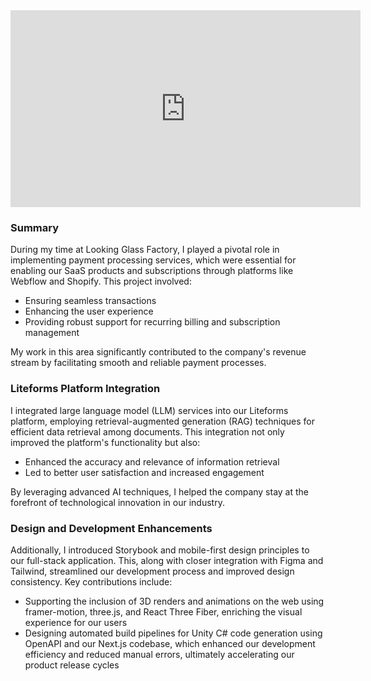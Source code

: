 
<iframe class="m-auto w-full md:w-[560px]" width="560" height="315" src="https://www.youtube.com/embed/wefvzabaxvY?si=qY3oWCb8fy3WrZbs" title="YouTube video player" frameborder="0" allow="accelerometer; autoplay; clipboard-write; encrypted-media; gyroscope; picture-in-picture; web-share" referrerpolicy="strict-origin-when-cross-origin" allowfullscreen></iframe>

### Summary
During my time at Looking Glass Factory, I played a pivotal role in implementing payment processing services, which were essential for enabling our SaaS products and subscriptions through platforms like Webflow and Shopify. This project involved:

- Ensuring seamless transactions
- Enhancing the user experience
- Providing robust support for recurring billing and subscription management

My work in this area significantly contributed to the company's revenue stream by facilitating smooth and reliable payment processes.

### Liteforms Platform Integration

I integrated large language model (LLM) services into our Liteforms platform, employing retrieval-augmented generation (RAG) techniques for efficient data retrieval among documents. This integration not only improved the platform's functionality but also:

- Enhanced the accuracy and relevance of information retrieval
- Led to better user satisfaction and increased engagement

By leveraging advanced AI techniques, I helped the company stay at the forefront of technological innovation in our industry.

### Design and Development Enhancements

Additionally, I introduced Storybook and mobile-first design principles to our full-stack application. This, along with closer integration with Figma and Tailwind, streamlined our development process and improved design consistency. Key contributions include:

- Supporting the inclusion of 3D renders and animations on the web using framer-motion, three.js, and React Three Fiber, enriching the visual experience for our users
- Designing automated build pipelines for Unity C# code generation using OpenAPI and our Next.js codebase, which enhanced our development efficiency and reduced manual errors, ultimately accelerating our product release cycles